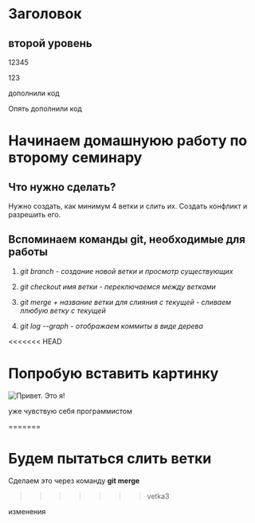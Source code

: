 # Заголовок

## второй уровень

12345

123

дополнили код

Опять дополнили код

# Начинаем домашнуюю работу по второму семинару 

## Что нужно сделать?

Нужно создать, как минимум 4 ветки и слить их. Создать конфликт и разрешить его.

## Вспоминаем команды git, необходимые для работы

1. *git branch - создание новой ветки и просмотр существующих*

2. *git checkout имя ветки - переключаемся между ветками*

3. *git merge + название ветки для слияния с текущей - сливаем ллюбую ветку с текущей*

4. *git log --graph - отображаем коммиты в виде дерева*

<<<<<<< HEAD
# Попробую вставить картинку 

![Привет. Это я!](Крис.JPG)

уже чувствую себя программистом

=======
# Будем пытаться слить ветки

Сделаем это через команду **git merge**
>>>>>>> vetka3

изменения
